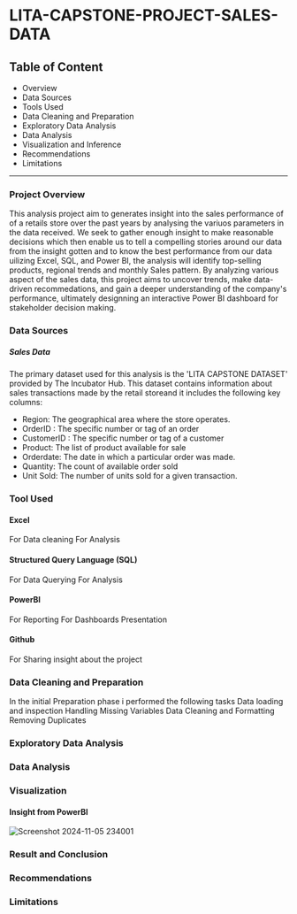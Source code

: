 # LITA-CAPSTONE-PROJECT-SALES-DATA

## Table of Content 
- Overview
- Data Sources
- Tools Used
- Data Cleaning and Preparation
- Exploratory Data Analysis
- Data Analysis
- Visualization and Inference
- Recommendations
- Limitations
----------------------------------------------------------------------------
### Project Overview
This analysis project aim to generates insight into the sales performance of of a retails store over the past years by analysing the variuos parameters in the data received.
We seek to gather enough insight to make reasonable decisions which then enable us to tell a compelling stories around our data from the insight gotten and to know the best performance from our data uilizing Excel, SQL, and Power BI, the analysis will identify top-selling products, regional trends and monthly Sales pattern. 
By analyzing various aspect of the sales data, this project aims to uncover trends, make data-driven recommedations, and gain a deeper understanding of the company's performance, ultimately designning an interactive Power BI dashboard for stakeholder decision making.

### Data Sources
##### Sales Data
The primary dataset used for this analysis is the 'LITA CAPSTONE DATASET' provided by The Incubator Hub. This dataset contains information about sales transactions made by the retail storeand it  includes the following key columns:
- Region: The geographical area where the store operates.
- OrderID : The specific number or tag of an order
- CustomerID : The specific number or tag of a customer
- Product: The list of product available for sale
- Orderdate: The date in which a particular order was made.
- Quantity: The count of available order sold
- Unit Sold: The number of units sold for a given transaction.



### Tool Used
#### Excel
  For Data cleaning
  For Analysis
  
#### Structured Query Language (SQL)
  For Data Querying
  For Analysis
  
#### PowerBI
For Reporting
For Dashboards Presentation

#### Github
For Sharing insight about the project

### Data Cleaning and Preparation
In the initial Preparation phase i performed the following tasks
Data loading and inspection
Handling Missing Variables
Data Cleaning and Formatting
Removing Duplicates

### Exploratory Data Analysis

### Data Analysis 

### Visualization
#### Insight from PowerBI
![Screenshot 2024-11-05 234001](https://github.com/user-attachments/assets/3401b836-d70e-47e7-9d72-a78d379a42ed)


### Result and Conclusion

### Recommendations


### Limitations


